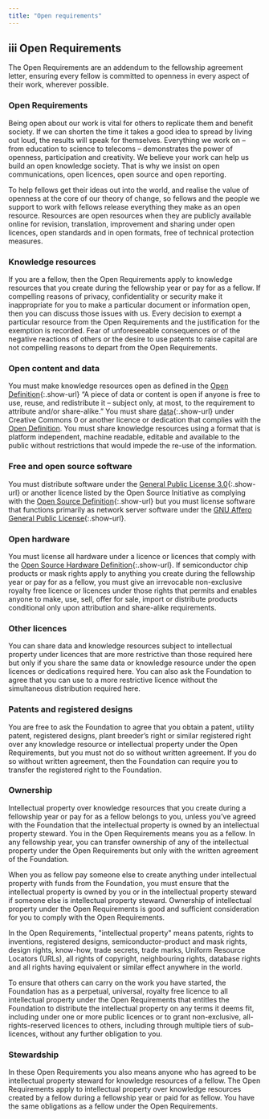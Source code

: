 ```yaml
---
title: "Open requirements"
---
```


## **iii** Open Requirements

The Open Requirements are an addendum to the fellowship agreement letter, ensuring every fellow is committed to openness in every aspect of their work, wherever possible.

### Open Requirements

Being open about our work is vital for others to replicate them and benefit society. If we can shorten the time it takes a good idea to spread by living out loud, the results will speak for themselves. Everything we work on – from education to science to telecoms – demonstrates the power of openness, participation and creativity. We believe your work can help us build an open knowledge society. That is why we insist on open communications, open licences, open source and open reporting.

To help fellows get their ideas out into the world, and realise the value of openness at the core of our theory of change, so fellows and the people we support to work with fellows release everything they make as an open resource. Resources are open resources when they are publicly available online for revision, translation, improvement and sharing under open licences, open standards and in open formats, free of technical protection measures.

### Knowledge resources

If you are a fellow, then the Open Requirements apply to knowledge resources that you create during the fellowship year or pay for as a fellow. If compelling reasons of privacy, confidentiality or security make it inappropriate for you to make a particular document or information open, then you can discuss those issues with us. Every decision to exempt a particular resource from the Open Requirements and the justification for the exemption is recorded. Fear of unforeseeable consequences or of the negative reactions of others or the desire to use patents to raise capital are not compelling reasons to depart from the Open Requirements.

### Open content and data

You must make knowledge resources open as defined in the [Open Definition](http://opendefinition.org/){:.show-url} “A piece of data or content is open if anyone is free to use, reuse, and redistribute it – subject only, at most, to the requirement to attribute and/or share-alike.” You must share [data](http://opendefinition.org/licenses/#Data){:.show-url} under Creative Commons 0 or another licence or dedication that complies with the [Open Definition](http://opendefinition.org/). You must share knowledge resources using a format that is platform independent, machine readable, editable and available to the public without restrictions that would impede the re-use of the information.

### Free and open source software

You must distribute software under the [General Public License 3.0](http://www.gnu.org/licenses/gpl){:.show-url} or another licence listed by the Open Source Initiative as complying with the [Open Source Definition](http://opensource.org/osd){:.show-url} but you must license software that functions primarily as network server software under the [GNU Affero General Public License](www.gnu.org/licenses/agpl.html){:.show-url}.

### Open hardware

You must license all hardware under a licence or licences that comply with the [Open Source Hardware Definition](http://www.oshwa.org/definition/){:.show-url}. If semiconductor chip products or mask rights apply to anything you create during the fellowship year or pay for as a fellow, you must give an irrevocable non-exclusive royalty free licence or licences under those rights that permits and enables anyone to make, use, sell, offer for sale, import or distribute products conditional only upon attribution and share-alike requirements.

### Other licences

You can share data and knowledge resources subject to intellectual property under licences that are more restrictive than those required here but only if you share the same data or knowledge resource under the open licences or dedications required here. You can also ask the Foundation to agree that you can use to a more restrictive licence without the simultaneous distribution required here.

### Patents and registered designs

You are free to ask the Foundation to agree that you obtain a patent, utility patent, registered designs, plant breeder’s right or similar registered right over any knowledge resource or intellectual property under the Open Requirements, but you must not do so without written agreement. If you do so without written agreement, then the Foundation can require you to transfer the registered right to the Foundation.

### Ownership

Intellectual property over knowledge resources that you create during a fellowship year or pay for as a fellow belongs to you, unless you’ve agreed with the Foundation that the intellectual property is owned by an intellectual property steward. You in the Open Requirements means you as a fellow. In any fellowship year, you can transfer ownership of any of the intellectual property under the Open Requirements but only with the written agreement of the Foundation.

When you as fellow pay someone else to create anything under intellectual property with funds from the Foundation, you must ensure that the intellectual property is owned by you or in the intellectual property steward if someone else is intellectual property steward. Ownership of intellectual property under the Open Requirements is good and sufficient consideration for you to comply with the Open Requirements.

In the Open Requirements, "intellectual property" means patents, rights to inventions, registered designs, semiconductor-product and mask rights, design rights, know-how, trade secrets, trade marks, Uniform Resource Locators (URLs), all rights of copyright, neighbouring rights, database rights and all rights having equivalent or similar effect anywhere in the world.

To ensure that others can carry on the work you have started, the Foundation has as a perpetual, universal, royalty free licence to all intellectual property under the Open Requirements that entitles the Foundation to distribute the intellectual property on any terms it deems fit, including under one or more public licences or to grant non-exclusive, all-rights-reserved licences to others, including through multiple tiers of sub-licences, without any further obligation to you.

### Stewardship

In these Open Requirements you also means anyone who has agreed to be intellectual property steward for knowledge resources of a fellow. The Open Requirements apply to intellectual property over knowledge resources created by a fellow during a fellowship year or paid for as fellow. You have the same obligations as a fellow under the Open Requirements.

